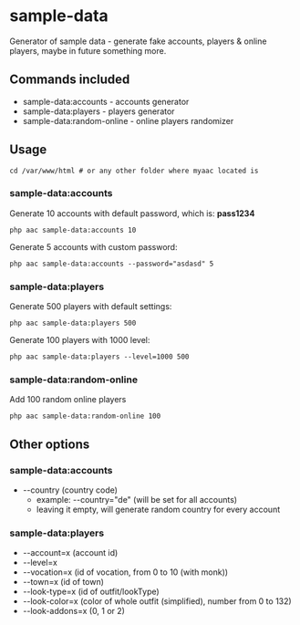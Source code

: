 # sample-data

Generator of sample data - generate fake accounts, players & online players, maybe in future something more.

## Commands included
* sample-data:accounts - accounts generator
* sample-data:players - players generator
* sample-data:random-online - online players randomizer

## Usage
```
cd /var/www/html # or any other folder where myaac located is
```

### sample-data:accounts

Generate 10 accounts with default password, which is: **pass1234**
```
php aac sample-data:accounts 10
```

Generate 5 accounts with custom password:
```
php aac sample-data:accounts --password="asdasd" 5
```

### sample-data:players

Generate 500 players with default settings:
```
php aac sample-data:players 500
```

Generate 100 players with 1000 level:
```
php aac sample-data:players --level=1000 500
```

### sample-data:random-online

Add 100 random online players
```
php aac sample-data:random-online 100
```

## Other options

### sample-data:accounts
* --country (country code)
  * example: --country="de" (will be set for all accounts)
  * leaving it empty, will generate random country for every account

### sample-data:players
* --account=x (account id)
* --level=x
* --vocation=x (id of vocation, from 0 to 10 (with monk))
* --town=x (id of town)
* --look-type=x (id of outfit/lookType)
* --look-color=x (color of whole outfit (simplified), number from 0 to 132)
* --look-addons=x (0, 1 or 2)
